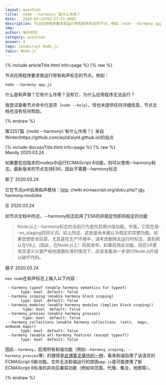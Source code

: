 ```yaml
---
layout: question
title:  node --harmony\`有什么作用？
date:   2020-03-24T02:57:21.000Z
description: 节点应用程序要求我运行带有和声标志的节点，例如：node --harmony app.js什么是和声旗？它有什么作用？没有它，为什么应用程序无法...
img: 
author: 猴子村村
category: question
answer: 4
tags: JavaScript Node.js
topic: Node.js
---
```

<div class="article-root">
  <div class="article">
    {% include articleTitle.html info=page %}
    {% raw %}
    <div class="article-content"><p><font style="vertical-align: inherit;"><font style="vertical-align: inherit;">节点应用程序要求我运行带有和声标志的节点，例如：</font></font></p>

<pre><code>node --harmony app.js
</code></pre>

<p><font style="vertical-align: inherit;"><font style="vertical-align: inherit;">什么是和声旗？</font><font style="vertical-align: inherit;">它有什么作用？没有它，为什么应用程序无法运行？</font></font></p>

<p><font style="vertical-align: inherit;"><font style="vertical-align: inherit;">我尝试查看节点命令行选项（</font></font><code>node --help</code><font style="vertical-align: inherit;"><font style="vertical-align: inherit;">），但也未提供任何详细信息。</font><font style="vertical-align: inherit;">节点文档也没有任何帮助。</font></font></p></div>
    {% endraw %}
  </div>
  <p class="winter_mark">第3257篇《node --harmony\`有什么作用？》来自Winter(https://github.com/aiyld/aiyld.github.io)的站点</p>
  <div class="discuss-wrapper">
    {% include discussTitle.html info=page %}
    {% raw %}
    <div class="discuss-list">
    <div class="discuss-item">
        <div class="discuss-parent">
          <div class="discuss-meta">
            <span class="discuss-user">Mandy</span>
            <span class="discuss-time">2020.03.24</span>
          </div>
          <div class="discuss-comment"><p><font style="vertical-align: inherit;"><font style="vertical-align: inherit;">如果要在旧版本的nodejs中运行ECMAScript 6功能，则可以使用--harmony标志。</font><font style="vertical-align: inherit;">最新版本的节点支持ES6，因此不需要--harmony标志</font></font></p></div>
        </div></div><div class="discuss-item">
        <div class="discuss-parent">
          <div class="discuss-meta">
            <span class="discuss-user">斯丁</span>
            <span class="discuss-time">2020.03.24</span>
          </div>
          <div class="discuss-comment"><p><font style="vertical-align: inherit;"><font style="vertical-align: inherit;">它在节点js中启用和声模块：</font><a href="http://wiki.ecmascript.org/doku.php?id=harmony%3amodules" rel="nofollow"><font style="vertical-align: inherit;">http</font></a><font style="vertical-align: inherit;"> ://wiki.ecmascript.org/doku.php? </font><a href="http://wiki.ecmascript.org/doku.php?id=harmony%3amodules" rel="nofollow"><font style="vertical-align: inherit;">id=</font></a><font style="vertical-align: inherit;"> harmony:modules
</font></font><a href="http://wiki.ecmascript.org/doku.php?id=harmony%3amodules" rel="nofollow"><font style="vertical-align: inherit;"></font></a></p></div>
        </div></div><div class="discuss-item">
        <div class="discuss-parent">
          <div class="discuss-meta">
            <span class="discuss-user">乐</span>
            <span class="discuss-time">2020.03.24</span>
          </div>
          <div class="discuss-comment"><p><font style="vertical-align: inherit;"><font style="vertical-align: inherit;">如节点文档中所述，--harmony标志启用了ES6的非稳定但即将稳定的功能</font></font></p>

<blockquote>
  <p><font style="vertical-align: inherit;"><font style="vertical-align: inherit;">Node.js上--harmony标志的当前行为是仅启用分段功能。</font><font style="vertical-align: inherit;">毕竟，它现在是--es_staging的同义词。</font><font style="vertical-align: inherit;">如上所述，这些是尚未被认为稳定的完整功能。</font><font style="vertical-align: inherit;">如果您想安全玩耍，尤其是在生产环境中，请考虑删除此运行时标志，直到默认在V8上（因此，在Node.js上）将其发布。</font><font style="vertical-align: inherit;">如果启用此功能，则在V8更改其语义以更严格地遵循标准的情况下，应该准备进一步进行Node.js升级以破坏代码。</font></font></p>
</blockquote></div>
        </div></div><div class="discuss-item">
        <div class="discuss-parent">
          <div class="discuss-meta">
            <span class="discuss-user">猴子</span>
            <span class="discuss-time">2020.03.24</span>
          </div>
          <div class="discuss-comment"><p><font style="vertical-align: inherit;"></font><code>man node</code><font style="vertical-align: inherit;"><font style="vertical-align: inherit;">在和声标志上</font><font style="vertical-align: inherit;">输入</font><font style="vertical-align: inherit;">以下内容：</font></font></p>

<pre><code> --harmony_typeof (enable harmony semantics for typeof)<font></font>
       type: bool  default: false<font></font>
 --harmony_scoping (enable harmony block scoping)<font></font>
       type: bool  default: false<font></font>
 --harmony_modules (enable harmony modules (implies block scoping))       <font></font>
        type: bool  default: false<font></font>
 --harmony_proxies (enable harmony proxies)       <font></font>
        type: bool  default: false<font></font>
 --harmony_collections (enable harmony collections  (sets,  maps,  andweak maps))<font></font>
       type: bool  default: false <font></font>
 --harmony (enable all harmony features (except typeof))<font></font>
       type: bool  default: false<font></font>
</code></pre>

<p><font style="vertical-align: inherit;"><font style="vertical-align: inherit;">因此</font></font><code>--harmony</code><font style="vertical-align: inherit;"><font style="vertical-align: inherit;">，启用所有和谐功能（例如</font></font><code>--harmony_scoping</code><font style="vertical-align: inherit;"><font style="vertical-align: inherit;">，</font></font><code>--harmony_proxies</code><font style="vertical-align: inherit;"><font style="vertical-align: inherit;">等）</font><font style="vertical-align: inherit;">的捷径是</font></font><a href="http://www.goatslacker.com/post/16000243520/how-to-obtain-harmony-in-your-node-js" rel="noreferrer"><font style="vertical-align: inherit;"><font style="vertical-align: inherit;">此博客文章中的一种</font></font></a><font style="vertical-align: inherit;"><font style="vertical-align: inherit;">，看来和谐启用了该语言的ECMAScript 6新功能。</font><font style="vertical-align: inherit;">文件无法和谐运行的原因</font></font><code>app.js</code><font style="vertical-align: inherit;"><font style="vertical-align: inherit;">是可能使用了新ECMAScript 6标准的非向后兼容功能（例如块范围，代理，集合，地图等）。</font></font></p></div>
        </div></div>
    </div>
    {% endraw %}
  </div>
<div>
